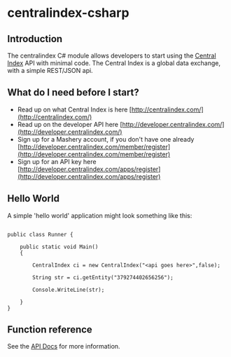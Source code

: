 # centralindex-csharp

## Introduction

The centralindex C# module allows developers to start using the [Central Index](http://centralindex.com/) API with minimal code. The Central Index is a global data exchange, with a simple REST/JSON api. 

## What do I need before I start?

* Read up on what Central Index is here [http://centralindex.com/](http://centralindex.com/)
* Read up on the developer API here [http://developer.centralindex.com/](http://developer.centralindex.com/)
* Sign up for a Mashery account, if you don't have one already [http://developer.centralindex.com/member/register](http://developer.centralindex.com/member/register)
* Sign up for an API key here [http://developer.centralindex.com/apps/register](http://developer.centralindex.com/apps/register)

## Hello World

A simple 'hello world' application might look something like this:

```

public class Runner {
    
    public static void Main()
    {
        
        CentralIndex ci = new CentralIndex("<api goes here>",false);
       
        String str = ci.getEntity("379274402656256");
                
        Console.WriteLine(str);

    } 
}

```


## Function reference

See the [API Docs](http://developer.centralindex.com/docs/read/API_Reference) for more information.


